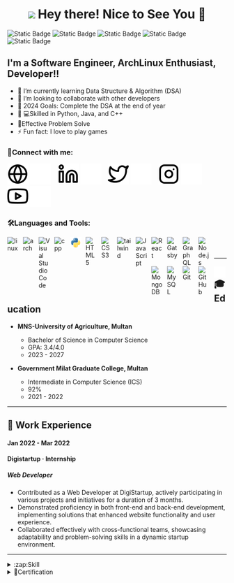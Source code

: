 <h1 align="center"> <img src="https://emojis.slackmojis.com/emojis/images/1531849430/4246/blob-sunglasses.gif?1531849430" width="36"/> Hey there! Nice to See You 👋 </h1>



![Static Badge](https://img.shields.io/badge/LeetCode-%23ffb51e?style=for-the-badge&logo=leetcode&labelColor=black&link=https%3A%2F%2Fleetcode.com%2Fahmad9059%2F)
![Static Badge](https://img.shields.io/badge/GeeksforGeeks-%232f8d46?style=for-the-badge&logo=geeksforgeeks&labelColor=white&link=https%3A%2F%2Fauth.geeksforgeeks.org%2Fuser%2Fahmadhasvau7)
![Static Badge](https://img.shields.io/badge/HackerRank-%2332c766?style=for-the-badge&logo=hackerrank&labelColor=%231c212b&link=https%3A%2F%2Fwww.hackerrank.com%2Fprofile%2Fahmadhassan9059)
![Static Badge](https://img.shields.io/badge/CodeForces-%231c97d3?style=for-the-badge&logo=codeforces&logoColor=%23b31f25&labelColor=%23fad262&link=https%3A%2F%2Fdevpost.com%2Fahmad9059)
![Static Badge](https://img.shields.io/badge/DevPost%20Profile-%233acce6?style=for-the-badge&logo=devpost&labelColor=%23003e54&link=https%3A%2F%2Fdevpost.com%2Fahmad9059)

## I'm a Software Engineer, ArchLinux Enthusiast, Developer!!

- 🌱 I’m currently learning  Data Structure & Algorithm (DSA)
- 👯 I’m looking to collaborate with other developers
- 🥅 2024 Goals: Complete the DSA at the end of year
- 🐍 💻Skilled in Python, Java, and C++
- 🎯Effective Problem Solve
- ⚡ Fun fact: I love to play games

### 🤝Connect with me:

[![website](./img/globe-light.svg)](http://ahmad.study#gh-light-mode-only)
[![website](./img/globe-dark.svg)](http://ahmad.study#gh-dark-mode-only)
&nbsp;&nbsp;
[![website](./img/linkedin-light.svg)](https://www.linkedin.com/in/ahmad9059/#gh-light-mode-only)
[![website](./img/linkedin-dark.svg)](https://www.linkedin.com/in/ahmad9059/#gh-dark-mode-only)
&nbsp;&nbsp;
[![website](./img/twitter-light.svg)](https://twitter.com/ahmadhassan9059#gh-light-mode-only)
[![website](./img/twitter-dark.svg)](https://twitter.com/ahmadhassan9059#gh-dark-mode-only)
&nbsp;&nbsp;
[![website](./img/instagram-light.svg)](https://www.instagram.com/ahmad_hassan9059#gh-light-mode-only)
[![website](./img/instagram-dark.svg)](https://www.instagram.com/ahmad_hassan9059#gh-dark-mode-only)
&nbsp;&nbsp;
[![website](./img/youtube-light.svg)](https://www.youtube.com/channel/UCmS3VxB8an5AW7l6BFM2wrg#gh-light-mode-only)
[![website](./img/youtube-dark.svg)](https://www.youtube.com/channel/UCmS3VxB8an5AW7l6BFM2wrg#gh-dark-mode-only)


### 🛠️Languages and Tools:

<img align="left" alt="linux" width="26px" src="https://cdn.jsdelivr.net/gh/devicons/devicon@latest/icons/linux/linux-original.svg" style="padding-right:10px;" />
<img align="left" alt="arch" width="26px" src="https://cdn.jsdelivr.net/gh/devicons/devicon@latest/icons/archlinux/archlinux-original.svg" style="padding-right:10px;" />
<img align="left" alt="Visual Studio Code" width="26px" src="https://cdn.jsdelivr.net/gh/devicons/devicon/icons/vscode/vscode-original.svg" style="padding-right:10px;" />
<img align="left" alt="cpp" width="26px" src="https://cdn.jsdelivr.net/gh/devicons/devicon@latest/icons/cplusplus/cplusplus-original.svg" style="padding-right:10px;" />
<img align="left" alt="python" width="26px" src="https://raw.githubusercontent.com/devicons/devicon/master/icons/python/python-original.svg" style="padding-right:10px;" />
<img align="left" alt="HTML5" width="26px" src="https://cdn.jsdelivr.net/gh/devicons/devicon/icons/html5/html5-original.svg" style="padding-right:10px;" />
<img align="left" alt="CSS3" width="26px" src="https://cdn.jsdelivr.net/gh/devicons/devicon/icons/css3/css3-original.svg" style="padding-right:10px;" />
<img align="left" alt="tailwind" width="33px" src="https://tailwindcss.com/_next/static/media/tailwindcss-mark.3c5441fc7a190fb1800d4a5c7f07ba4b1345a9c8.svg" style="padding-right:10px;" />
<img align="left" alt="JavaScript" width="26px" src="https://cdn.jsdelivr.net/gh/devicons/devicon/icons/javascript/javascript-original.svg" style="padding-right:10px;" />
<img align="left" alt="React" width="26px" src="https://cdn.jsdelivr.net/gh/devicons/devicon/icons/react/react-original.svg" style="padding-right:10px;" />
<img align="left" alt="Gatsby" width="26px" src="https://cdn.jsdelivr.net/gh/devicons/devicon/icons/gatsby/gatsby-original.svg" style="padding-right:10px;" />
<img align="left" alt="GraphQL" width="26px" src="https://cdn.jsdelivr.net/gh/devicons/devicon/icons/graphql/graphql-plain.svg" style="padding-right:10px;" />
<img align="left" alt="Node.js" width="26px" src="https://cdn.jsdelivr.net/gh/devicons/devicon/icons/nodejs/nodejs-original.svg" style="padding-right:10px;" />
<img align="left" alt="MongoDB" width="26px" src="https://cdn.jsdelivr.net/gh/devicons/devicon/icons/mongodb/mongodb-original.svg" style="padding-right:10px;" />
<img align="left" alt="MySQL" width="26px" src="https://cdn.jsdelivr.net/gh/devicons/devicon/icons/mysql/mysql-original.svg" style="padding-right:10px;" />
<img align="left" alt="Git" width="26px" src="https://cdn.jsdelivr.net/gh/devicons/devicon/icons/git/git-original.svg" style="padding-right:10px;" />
<img align="left" alt="GitHub" width="26px" src="https://user-images.githubusercontent.com/3369400/139447912-e0f43f33-6d9f-45f8-be46-2df5bbc91289.png" style="padding-right:10px;" />
<img align="left" alt="Terminal" width="26px" src="./img/terminal-dark.svg" />

<br />
<br />

---

## 🎓 Education

- **MNS-University of Agriculture, Multan**
  - Bachelor of Science in Computer Science
  - GPA: 3.4/4.0
  - 2023 - 2027

- **Government Milat Graduate College, Multan**
  - Intermediate in Computer Science (ICS)
  - 92%
  - 2021 - 2022

---
## 💼 Work Experience

#### Jan 2022 - Mar 2022
#### Digistartup · Internship
##### Web Developer

- Contributed as a Web Developer at DigiStartup, actively participating in various projects and initiatives for a duration of 3 months.
- Demonstrated proficiency in both front-end and back-end development, implementing solutions that enhanced website functionality and user experience.
- Collaborated effectively with cross-functional teams, showcasing adaptability and problem-solving skills in a dynamic startup environment.



---

<details>
  <summary>:zap:Skill</summary>
  
<!--START_SECTION:activity-->
- DSA (C/C++/Python/Java)
- Full Stack Web Development
- Git & GitHub
- DBMS
- Operating Systems
- Linux
- Networking
- Teamwork
- Effective Communication
- Critical Thinking
<!--END_SECTION:activity-->

</details>

<details>
  <summary>📜Certification</summary>

- [Digital Transformation with Google Cloud](https://www.coursera.org/account/accomplishments/certificate/GLWEXBQTMH7G)
- [Innovating with Google Cloud Artificial Intelligence](https://www.coursera.org/account/accomplishments/certificate/NK5FY2PWH3BB)
- [Crash Course on Python](https://www.coursera.org/account/accomplishments/certificate/KQDGM9ECXRF9)
- [Introduction to Git and GitHub](https://www.coursera.org/account/accomplishments/verify/CHETJ3H9G279)
- [AI For Everyone](https://www.coursera.org/account/accomplishments/certificate/WXYWQ2YNDYDM)
- [Problem Solving (Intermediate)](https://www.hackerrank.com/certificates/7542b0741a9d)
- [CSS (Basic) Certificate](https://www.hackerrank.com/certificates/ec9c2f21378e)
- [Communication Foundations](https://www.linkedin.com/learning/certificates/fdd28a01a154e1a3726bf0c4ed770ab9a5711ad3ff49195e405d7ee0fb48262e?lipi=urn%3Ali%3Apage%3Ad_flagship3_profile_view_base_certifications_details%3Bgx198JUTTFCq270FdB8q5A%3D%3D)
- [Solving Problems with Creative and Critical Thinking](https://coursera.org/share/3618aa2411daaeb8472285108b01d6ea)
- [Google Cloud Digital Leader Training](https://www.coursera.org/account/accomplishments/specialization/certificate/RFTCJ5KWNSMR)
- [Foundations: Data, Data, Everywhere](https://coursera.org/share/cf5eaca2e9e6ffb7485dd5e2751e37d8)
- [Introduction to Generative AI](https://www.cloudskillsboost.google/public_profiles/11b35e54-5f7a-4299-add7-3e7640244c70/badges/6106892?utm_medium=social&utm_source=linkedin&utm_campaign=ql-social-share)
- [Introduction to Large Language Models](https://www.cloudskillsboost.google/public_profiles/11b35e54-5f7a-4299-add7-3e7640244c70/badges/6106974?utm_medium=social&utm_source=linkedin&utm_campaign=ql-social-share)






</details>


